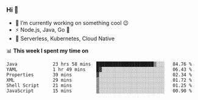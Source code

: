 ### Hi 👋

<!--
**nodejh/nodejh** is a ✨ _special_ ✨ repository because its `README.md` (this file) appears on your GitHub profile.

Here are some ideas to get you started:

- 🔭 I’m currently working on ...
- 🌱 I’m currently learning ...
- 👯 I’m looking to collaborate on ...
- 🤔 I’m looking for help with ...
- 💬 Ask me about ...
- 📫 How to reach me: ...
- 😄 Pronouns: ...
- ⚡ Fun fact: ...
-->

- 🔭 I’m currently working on something cool :wink:
- ⚡ Node.js, Java, Go :thought_balloon:
- 🤖 Serverless, Kubernetes, Cloud Native

📊 **This week I spent my time on**

<!--START_SECTION:waka-->

```text
Java             23 hrs 58 mins  █████████████████████▒░░░   84.76 %
YAML             1 hr 49 mins    █▓░░░░░░░░░░░░░░░░░░░░░░░   06.43 %
Properties       39 mins         ▓░░░░░░░░░░░░░░░░░░░░░░░░   02.34 %
XML              29 mins         ▒░░░░░░░░░░░░░░░░░░░░░░░░   01.72 %
Shell Script     21 mins         ▒░░░░░░░░░░░░░░░░░░░░░░░░   01.25 %
JavaScript       15 mins         ▒░░░░░░░░░░░░░░░░░░░░░░░░   00.90 %
```

<!--END_SECTION:waka-->


<!--
:traffic_light: **Visitors**

![visitors](https://visitor-badge.glitch.me/badge?page_id=nodejh.nodejh)
-->
